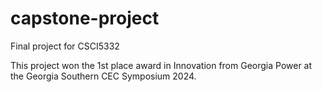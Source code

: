 # capstone-project
Final project for CSCI5332

This project won the 1st place award in Innovation from Georgia Power at the Georgia Southern CEC Symposium 2024. 
